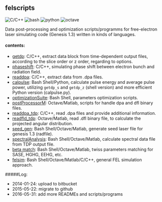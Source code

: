 ## felscripts
![C/C++](https://img.shields.io/badge/C-C%2B%2B-brightgreen.svg)
![bash](https://img.shields.io/badge/shell-bash-brightgreen.svg)
![python](https://img.shields.io/badge/python-2.7-brightgreen.svg)
![octave](https://img.shields.io/badge/matlab-octave-brightgreen.svg)

Data post-processing and optimization scripts/programms for free-electron laser simulating code (Genesis 1.3) written in kinds of languages.

#### contents:
* [getdp](/getdp): C/C++, extract data block from time-dependent output files, according to the slice order or z order, regarding to options. 
* [phaseshift](/phaseshift): C/C++, simulating phase shift between electron bunch and radiation field.
* [readdpa](/readdpa): C/C++, extract data from .dpa files.
* [calpulse](/calpulse): Bash Shell/Python, calculate pulse energy and average pulse power, utilizing <code>getdp_s</code> and <code>getdp_z</code> (shell version) and more efficient Python version (calpulse.py).
* [optimizationSuite](/optimizationSuite): Bash Shell, parameters optimization scripts.
* [postProcessorM](/postProcessorM): Octave/Matlab, scripts for handle dpa and dfl binary files.
* [readdpa_tdp](/readdpa_tdp): C/C++, read .dpa files and provide additional information.
* [readfld_tdp](/readfld_tdp): Octave/Matlab, read .dfl binary file, to calculate the projected angular distribution.
* [seed_gen](/seed_gen): Bash Shell/Octave/Matlab, generate seed laser file for genesis 1.3 (radfile).
* [spectralAnalysis](/spectralAnalysis): Bash Shell/Octave/Matlab, calculate spectral data file from TDP output file.
* [beta match](/beta_match): Bash Shell/Octave/Matlab, twiss parameters matching for SASE, HGHG, EEHG, etc.
* [felsim](/felsim): Bash Shell/Octave/Matlab/C/C++, general FEL simulation approach.

#####Log:
* 2014-01-24: upload to bitbucket
* 2015-05-22: migrate to github 
* 2016-05-31: add more READMEs and scripts/programs
